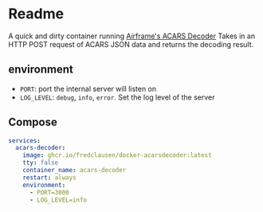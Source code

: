 # Readme

A quick and dirty container running [Airframe's ACARS Decoder](https://github.com/airframesio/acars-decoder-typescript)
Takes in an HTTP POST request of ACARS JSON data and returns the decoding result.

## environment

- `PORT`: port the internal server will listen on
- `LOG_LEVEL`: `debug`, `info`, `error`. Set the log level of the server

## Compose

```yaml
services:
  acars-decoder:
    image: ghcr.io/fredclausen/docker-acarsdecoder:latest
    tty: false
    container_name: acars-decoder
    restart: always
    environment:
      - PORT=3000
      - LOG_LEVEL=info
```
